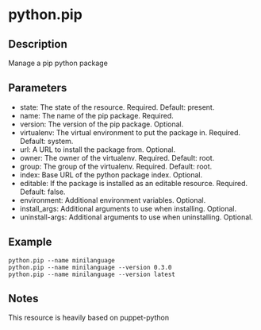 # python.pip

## Description

Manage a pip python package

## Parameters

* state: The state of the resource. Required. Default: present.
* name: The name of the pip package. Required.
* version: The version of the pip package. Optional.
* virtualenv: The virtual environment to put the package in. Required. Default: system.
* url: A URL to install the package from. Optional.
* owner: The owner of the virtualenv. Required. Default: root.
* group: The group of the virtualenv. Required. Default: root.
* index: Base URL of the python package index. Optional.
* editable: If the package is installed as an editable resource. Required. Default: false.
* environment: Additional environment variables. Optional.
* install_args: Additional arguments to use when installing. Optional.
* uninstall-args: Additional arguments to use when uninstalling. Optional.

## Example

```shell
python.pip --name minilanguage
python.pip --name minilanguage --version 0.3.0
python.pip --name minilanguage --version latest
```

## Notes

This resource is heavily based on puppet-python

